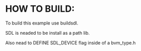 # HOW TO BUILD:
To build this example use buildsdl. 

SDL is neaded to be install as a path lib.

Also nead to DEFINE SDL_DEVICE flag inside of a bvm_type.h
